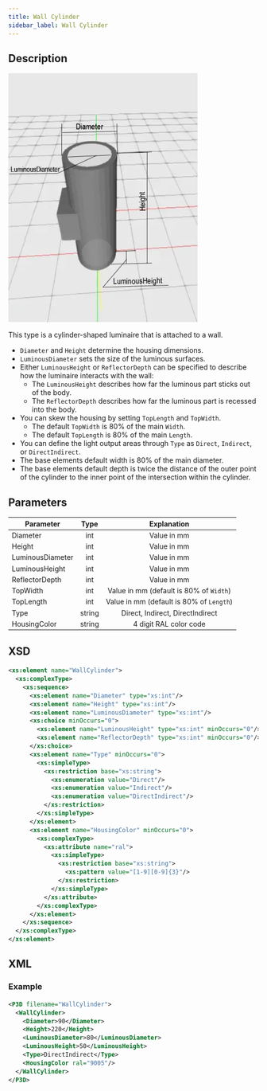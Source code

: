 ```yaml
---
title: Wall Cylinder
sidebar_label: Wall Cylinder
---
```


## Description

![Wall Cylinder](/img/docs/geometry/parametric/wall-cylinder.webp)

This type is a cylinder-shaped luminaire that is attached to a wall.

- `Diameter` and `Height` determine the housing dimensions.
- `LuminousDiameter` sets the size of the luminous surfaces.
- Either `LuminousHeight` or `ReflectorDepth` can be specified to describe how the luminaire interacts with the wall:
  - The `LuminousHeight` describes how far the luminous part sticks out of the body.
  - The `ReflectorDepth` describes how far the luminous part is recessed into the body.
- You can skew the housing by setting `TopLength` and `TopWidth`.
  - The default `TopWidth` is 80% of the main `Width`.
  - The default `TopLength` is 80% of the main `Length`.
- You can define the light output areas through `Type` as `Direct`, `Indirect`, or `DirectIndirect`.
- The base elements default width is 80% of the main diameter.
- The base elements default depth is twice the distance of the outer point of the cylinder to the inner point of the intersection within the cylinder.

## Parameters

| Parameter        | Type    | Explanation                                               |
| ---------------- | :-----: | :-------------------------------------------------------: |
| Diameter         | int     | Value in mm                                               |
| Height           | int     | Value in mm                                               |
| LuminousDiameter | int     | Value in mm                                               |
| LuminousHeight   | int     | Value in mm                                               |
| ReflectorDepth   | int     | Value in mm                                               |
| TopWidth         | int     | Value in mm (default is 80% of `Width`)                   |
| TopLength        | int     | Value in mm (default is 80% of `Length`)                  |
| Type             | string  | Direct, Indirect, DirectIndirect                          |
| HousingColor     | string  | 4 digit RAL color code                                    |

## XSD

```xml
<xs:element name="WallCylinder">
  <xs:complexType>
    <xs:sequence>
      <xs:element name="Diameter" type="xs:int"/>
      <xs:element name="Height" type="xs:int"/>
      <xs:element name="LuminousDiameter" type="xs:int"/>
      <xs:choice minOccurs="0">
        <xs:element name="LuminousHeight" type="xs:int" minOccurs="0"/>
        <xs:element name="ReflectorDepth" type="xs:int" minOccurs="0"/>
      </xs:choice>
      <xs:element name="Type" minOccurs="0">
        <xs:simpleType>
          <xs:restriction base="xs:string">
            <xs:enumeration value="Direct"/>
            <xs:enumeration value="Indirect"/>
            <xs:enumeration value="DirectIndirect"/>
          </xs:restriction>
        </xs:simpleType>
      </xs:element>
      <xs:element name="HousingColor" minOccurs="0">
        <xs:complexType>
          <xs:attribute name="ral">
            <xs:simpleType>
              <xs:restriction base="xs:string">
                <xs:pattern value="[1-9][0-9]{3}"/>
              </xs:restriction>
            </xs:simpleType>
          </xs:attribute>
        </xs:complexType>
      </xs:element>
    </xs:sequence>
  </xs:complexType>
</xs:element>
```

## XML
### Example

```xml
<P3D filename="WallCylinder">
  <WallCylinder>
    <Diameter>90</Diameter>
    <Height>220</Height>
    <LuminousDiameter>80</LuminousDiameter>
    <LuminousHeight>50</LuminousHeight>
    <Type>DirectIndirect</Type>
    <HousingColor ral="9005"/>
  </WallCylinder>
</P3D>
```